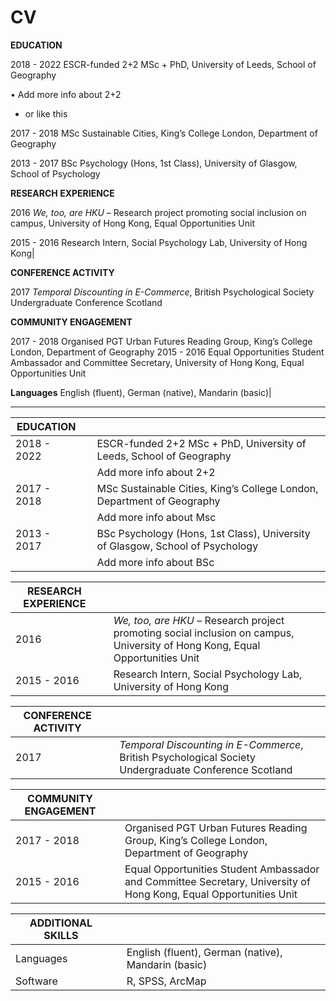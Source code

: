 # CV

**EDUCATION**

2018 - 2022  ESCR-funded 2+2 MSc + PhD, University of Leeds, School of Geography

•	 Add more info about 2+2
- or like this

2017 - 2018   MSc Sustainable Cities, King’s College London, Department of Geography


2013 - 2017   BSc Psychology (Hons, 1st Class), University of Glasgow, School of Psychology


**RESEARCH EXPERIENCE**

2016          *We, too, are HKU* – Research project promoting social inclusion on campus, University of Hong Kong, Equal Opportunities Unit

2015 - 2016   Research Intern, Social Psychology Lab, University of Hong Kong|


**CONFERENCE ACTIVITY**

2017          *Temporal Discounting in E-Commerce*, British Psychological Society Undergraduate Conference Scotland


**COMMUNITY ENGAGEMENT**

2017 - 2018   Organised PGT Urban Futures Reading Group, King’s College London, Department of Geography
2015 - 2016   Equal Opportunities Student Ambassador and Committee Secretary, University of Hong Kong, Equal Opportunities Unit


**Languages**
English (fluent), German (native), Mandarin (basic)|





----- 
| EDUCATION |||
| - | - | - |
|2018 - 2022|| ESCR-funded 2+2 MSc + PhD, University of Leeds, School of Geography|
|||Add more info about 2+2|
|2017 - 2018|| MSc Sustainable Cities, King’s College London, Department of Geography|
|||Add more info about Msc|
|2013 - 2017|| BSc Psychology (Hons, 1st Class), University of Glasgow, School of Psychology|
|||Add more info about BSc|


|RESEARCH EXPERIENCE|||
|-|-|-|
|2016||*We, too, are HKU* – Research project promoting social inclusion on campus, University of Hong Kong, Equal Opportunities Unit|
|2015 - 2016||Research Intern, Social Psychology Lab, University of Hong Kong|


|CONFERENCE ACTIVITY|||
|-|-|-|
|2017||*Temporal Discounting in E-Commerce*, British Psychological Society Undergraduate Conference Scotland|


|COMMUNITY ENGAGEMENT|||
|-|-|-|
|2017 - 2018||Organised PGT Urban Futures Reading Group, King’s College London, Department of Geography|
|2015 - 2016||Equal Opportunities Student Ambassador and Committee Secretary, University of Hong Kong, Equal Opportunities Unit|


|ADDITIONAL SKILLS|||
|-|-|-|
|Languages||English (fluent), German (native), Mandarin (basic)|
|Software||R, SPSS, ArcMap|

